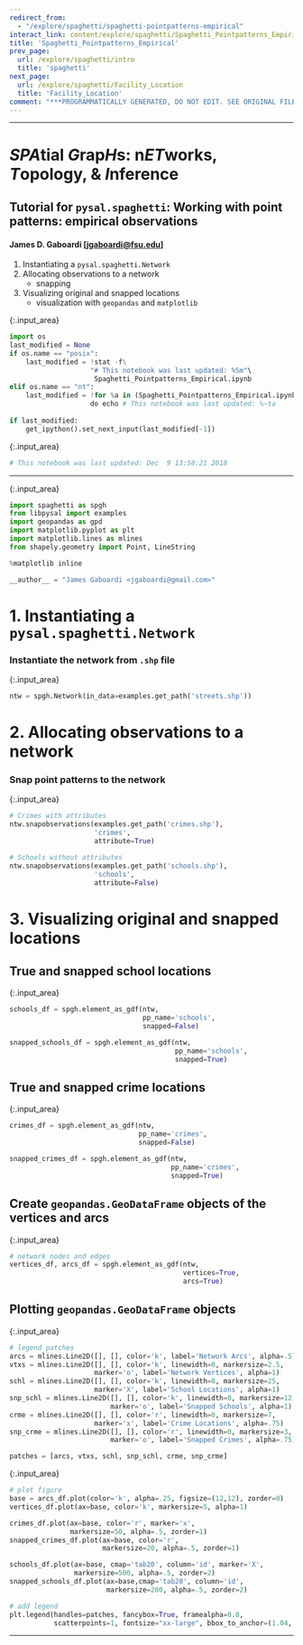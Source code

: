 ```yaml
---
redirect_from:
  - "/explore/spaghetti/spaghetti-pointpatterns-empirical"
interact_link: content/explore/spaghetti/Spaghetti_Pointpatterns_Empirical.ipynb
title: 'Spaghetti_Pointpatterns_Empirical'
prev_page:
  url: /explore/spaghetti/intro
  title: 'spaghetti'
next_page:
  url: /explore/spaghetti/Facility_Location
  title: 'Facility_Location'
comment: "***PROGRAMMATICALLY GENERATED, DO NOT EDIT. SEE ORIGINAL FILES IN /content***"
---
```


---------------------------------------

# $SPA$tial $G$rap$H$s: n$ET$works, $T$opology, & $I$nference

## Tutorial for `pysal.spaghetti`: Working with point patterns: empirical observations
#### James D. Gaboardi [<jgaboardi@fsu.edu>]

1. Instantiating a `pysal.spaghetti.Network`
2. Allocating observations to a network
    * snapping
3. Visualizing original and snapped locations
    * visualization with `geopandas` and `matplotlib`



{:.input_area}
```python
import os
last_modified = None
if os.name == "posix":
    last_modified = !stat -f\
                    "# This notebook was last updated: %Sm"\
                     Spaghetti_Pointpatterns_Empirical.ipynb
elif os.name == "nt":
    last_modified = !for %a in (Spaghetti_Pointpatterns_Empirical.ipynb)\
                    do echo # This notebook was last updated: %~ta
    
if last_modified:
    get_ipython().set_next_input(last_modified[-1])
```




{:.input_area}
```python
# This notebook was last updated: Dec  9 13:58:21 2018
```


-----------------



{:.input_area}
```python
import spaghetti as spgh
from libpysal import examples
import geopandas as gpd
import matplotlib.pyplot as plt
import matplotlib.lines as mlines
from shapely.geometry import Point, LineString

%matplotlib inline

__author__ = "James Gaboardi <jgaboardi@gmail.com>"
```


# 1. Instantiating a `pysal.spaghetti.Network`
### Instantiate the network from `.shp` file



{:.input_area}
```python
ntw = spgh.Network(in_data=examples.get_path('streets.shp'))
```


# 2. Allocating observations to a network
### Snap point patterns to the network



{:.input_area}
```python
# Crimes with attributes
ntw.snapobservations(examples.get_path('crimes.shp'),
                     'crimes',
                     attribute=True)

# Schools without attributes
ntw.snapobservations(examples.get_path('schools.shp'),
                     'schools',
                     attribute=False)
```


# 3. Visualizing original and snapped locations

## True and snapped school locations



{:.input_area}
```python
schools_df = spgh.element_as_gdf(ntw,
                                 pp_name='schools',
                                 snapped=False)

snapped_schools_df = spgh.element_as_gdf(ntw,
                                         pp_name='schools',
                                         snapped=True)
```


## True and snapped crime locations



{:.input_area}
```python
crimes_df = spgh.element_as_gdf(ntw,
                                pp_name='crimes',
                                snapped=False)

snapped_crimes_df = spgh.element_as_gdf(ntw,
                                        pp_name='crimes',
                                        snapped=True)
```


## Create `geopandas.GeoDataFrame` objects of the vertices and arcs



{:.input_area}
```python
# network nodes and edges
vertices_df, arcs_df = spgh.element_as_gdf(ntw,
                                           vertices=True,
                                           arcs=True)
```


## Plotting `geopandas.GeoDataFrame` objects



{:.input_area}
```python
# legend patches
arcs = mlines.Line2D([], [], color='k', label='Network Arcs', alpha=.5)
vtxs = mlines.Line2D([], [], color='k', linewidth=0, markersize=2.5,
                     marker='o', label='Network Vertices', alpha=1)
schl = mlines.Line2D([], [], color='k', linewidth=0, markersize=25,
                     marker='X', label='School Locations', alpha=1)
snp_schl = mlines.Line2D([], [], color='k', linewidth=0, markersize=12,
                         marker='o', label='Snapped Schools', alpha=1)
crme = mlines.Line2D([], [], color='r', linewidth=0, markersize=7,
                     marker='x', label='Crime Locations', alpha=.75)
snp_crme = mlines.Line2D([], [], color='r', linewidth=0, markersize=3,
                         marker='o', label='Snapped Crimes', alpha=.75)

patches = [arcs, vtxs, schl, snp_schl, crme, snp_crme]
```




{:.input_area}
```python
# plot figure
base = arcs_df.plot(color='k', alpha=.25, figsize=(12,12), zorder=0)
vertices_df.plot(ax=base, color='k', markersize=5, alpha=1)

crimes_df.plot(ax=base, color='r', marker='x',
               markersize=50, alpha=.5, zorder=1)
snapped_crimes_df.plot(ax=base, color='r',
                       markersize=20, alpha=.5, zorder=1)

schools_df.plot(ax=base, cmap='tab20', column='id', marker='X',
                markersize=500, alpha=.5, zorder=2)
snapped_schools_df.plot(ax=base,cmap='tab20', column='id',
                        markersize=200, alpha=.5, zorder=2)

# add legend
plt.legend(handles=patches, fancybox=True, framealpha=0.8,
           scatterpoints=1, fontsize="xx-large", bbox_to_anchor=(1.04, .6))
```


-----------
